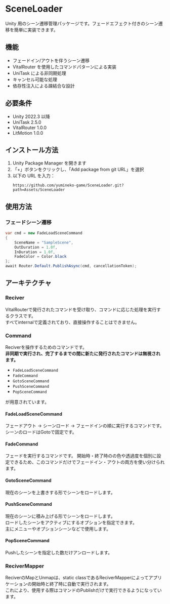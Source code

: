 # SceneLoader

Unity 用のシーン遷移管理パッケージです。フェードエフェクト付きのシーン遷移を簡単に実装できます。

## 機能

- フェードイン/アウトを伴うシーン遷移
- VitalRouter を使用したコマンドパターンによる実装
- UniTask による非同期処理
- キャンセル可能な処理
- 依存性注入による疎結合な設計

## 必要条件

- Unity 2022.3 以降
- UniTask 2.5.0
- VitalRouter 1.0.0
- LitMotion 1.0.0

## インストール方法

1. Unity Package Manager を開きます
2. 「+」ボタンをクリックし、「Add package from git URL」を選択
3. 以下の URL を入力：
   ```
   https://github.com/yumineko-game/SceneLoader.git?path=Assets/SceneLoader
   ```

## 使用方法

### フェードシーン遷移

```csharp
var cmd = new FadeLoadSceneCommand
{
    SceneName = "SampleScene",
    OutDuration = 1.0f,
    InDuration = 1.0f,
    FadeColor = Color.black
};
await Router.Default.PublishAsync(cmd, cancellationToken);
```

## アーキテクチャ
### Reciver
VitalRouterで発行されたコマンドを受け取り、コマンドに応じた処理を実行するクラスです。  
すべてinternalで定義されており、直接操作することはできません。

### Command
Reciverを操作するためのコマンドです。  
**非同期で実行され、完了するまでの間に新たに発行されたコマンドは無視されます。**

- `FadeLoadSceneCommand`
- `FadeCommand`
- `GotoSceneCommand`
- `PushSceneCommand`
- `PopSceneCommand`

が用意されています。

#### FadeLoadSceneCommand
フェードアウト -> シーンロード -> フェードインの順に実行するコマンドです。  
シーンのロードはGotoで固定です。

#### FadeCommand
フェードを実行するコマンドです。
開始時・終了時のの色や透過度を個別に設定できるため、このコマンドだけでフェードイン・アウトの両方を使い分けられます。

#### GotoSceneCommand
現在のシーンを上書きする形でシーンをロードします。

#### PushSceneCommand
現在のシーンに積み上げる形でシーンをロードします。  
ロードしたシーンをアクティブにするオプションを指定できます。  
主にメニューやオプションシーンなどで使用します。

#### PopSceneCommand
Pushしたシーンを指定した数だけアンロードします。

### ReciverMapper
ReciverのMapとUnmapは、static classであるReciverMapperによってアプリケーションの開始時と終了時に自動で実行されます。  
これにより、使用する際はコマンドのPublishだけで実行できるようになっています。